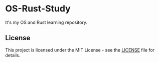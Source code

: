 # OS-Rust-Study

It's my OS and Rust learning repository.

## License

This project is licensed under the MIT License - see the [LICENSE](LICENSE) file for details.
